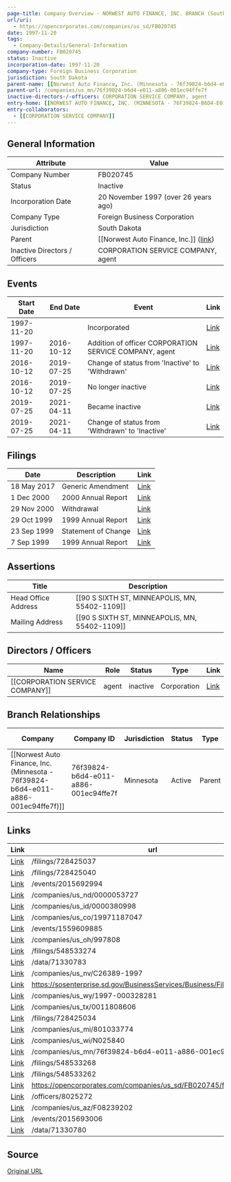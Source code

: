 ```yaml
---
page-title: Company Overview - NORWEST AUTO FINANCE, INC. BRANCH (South Dakota - FB020745)
url/uri:
  - https://opencorporates.com/companies/us_sd/FB020745
date: 1997-11-20
tags:
  - Company-Details/General-Information
company-number: FB020745
status: Inactive
incorporation-date: 1997-11-20
company-type: Foreign Business Corporation
jurisdiction: South Dakota
parent-name: [[Norwest Auto Finance, Inc. (Minnesota - 76f39824-b6d4-e011-a886-001ec94ffe7f)]]
parent-url: /companies/us_mn/76f39824-b6d4-e011-a886-001ec94ffe7f
inactive-directors-/-officers: CORPORATION SERVICE COMPANY, agent
entry-home: [[NORWEST AUTO FINANCE, INC. (MINNESOTA - 76F39824-B6D4-E011-A886-001EC94FFE7F)]]
entry-collaborators:
  - [[CORPORATION SERVICE COMPANY]]
---
```


## General Information
| Attribute          | Value                                       |
|--------------------|---------------------------------------------|
| Company Number     | FB020745                                    |
| Status             | Inactive                                    |
| Incorporation Date | 20 November 1997 (over 26 years ago)        |
| Company Type       | Foreign Business Corporation                |
| Jurisdiction       | South Dakota                                |
| Parent             | [[Norwest Auto Finance, Inc.]] ([link](/companies/us_mn/76f39824-b6d4-e011-a886-001ec94ffe7f)) |
| Inactive Directors / Officers | CORPORATION SERVICE COMPANY, agent          |

## Events

| Start Date | End Date   | Event                                                   | Link |
|------------|------------|-------------------------------------------------------|------|
| 1997-11-20 |            | Incorporated                                            | [Link](https://opencorporates.com/events/505326176) |
| 1997-11-20 | 2016-10-12 | Addition of officer CORPORATION SERVICE COMPANY, agent  | [Link](https://opencorporates.com/events/505326143) |
| 2016-10-12 | 2019-07-25 | Change of status from 'Inactive' to 'Withdrawn'         | [Link](https://opencorporates.com/events/1559609882) |
| 2016-10-12 | 2019-07-25 | No longer inactive                                      | [Link](https://opencorporates.com/events/1559609885) |
| 2019-07-25 | 2021-04-11 | Became inactive                                         | [Link](https://opencorporates.com/events/2015692994) |
| 2019-07-25 | 2021-04-11 | Change of status from 'Withdrawn' to 'Inactive'         | [Link](https://opencorporates.com/events/2015693006) |

## Filings
| Date        | Description                    | Link |
|-------------|--------------------------------|-------|
| 18 May 2017 | Generic Amendment              | [Link](https://opencorporates.com/filings/728425040) |
| 1 Dec 2000  | 2000 Annual Report             | [Link](https://opencorporates.com/filings/548533262) |
| 29 Nov 2000 | Withdrawal                     | [Link](https://opencorporates.com/filings/728425037) |
| 29 Oct 1999 | 1999 Annual Report             | [Link](https://opencorporates.com/filings/548533268) |
| 23 Sep 1999 | Statement of Change            | [Link](https://opencorporates.com/filings/728425034) |
| 7 Sep 1999  | 1999 Annual Report             | [Link](https://opencorporates.com/filings/548533274) |

## Assertions
| Title               | Description                                             |
|---------------------|---------------------------------------------------------|
| Head Office Address | [[90 S SIXTH ST, MINNEAPOLIS, MN, 55402-1109]]          |
| Mailing Address     | [[90 S SIXTH ST, MINNEAPOLIS, MN, 55402-1109]]          |

## Directors / Officers
| Name                 | Role            | Status     | Type        | Link |
|----------------------|-----------------|------------|-------------|------|
| [[CORPORATION SERVICE COMPANY]] | agent           | inactive   | Corporation | [Link](https://opencorporates.com/officers/8025272) |

## Branch Relationships
| Company                       | Company ID            | Jurisdiction         | Status   | Type       | Link                                | Start Date   | End Date     | Statement Link                      |
|--------------------------------|----------------------|----------------------|----------|------------|-------------------------------------|--------------|--------------|-------------------------------------|
| [[Norwest Auto Finance, Inc. (Minnesota - 76f39824-b6d4-e011-a886-001ec94ffe7f)]] | 76f39824-b6d4-e011-a886-001ec94ffe7f | Minnesota            | Active   | Parent     | [Link](https://opencorporates.com/companies/us_mn/76f39824-b6d4-e011-a886-001ec94ffe7f) | 31 Oct 1997  | N/A          | [Statement](https://opencorporates.com/statements/2557465) |

## Links
| Link   | url                            
|--------|--------------------------------|
| [Link](/filings/728425037) |/filings/728425037            |
| [Link](/filings/728425040) |/filings/728425040            |
| [Link](/events/2015692994) |/events/2015692994            |
| [Link](/companies/us_nd/0000053727) |/companies/us_nd/0000053727   |
| [Link](/companies/us_id/0000380998) |/companies/us_id/0000380998   |
| [Link](/companies/us_co/19971187047) |/companies/us_co/19971187047  |
| [Link](/events/1559609885) |/events/1559609885            |
| [Link](/companies/us_oh/997808) |/companies/us_oh/997808       |
| [Link](/filings/548533274) |/filings/548533274            |
| [Link](/data/71330783) |/data/71330783                |
| [Link](/companies/us_nv/C26389-1997) |/companies/us_nv/C26389-1997  |
| [Link](https://sosenterprise.sd.gov/BusinessServices/Business/FilingSearch.aspx) |https://sosenterprise.sd.gov/BusinessServices/Business/FilingSearch.aspx|
| [Link](/companies/us_wy/1997-000328281) |/companies/us_wy/1997-000328281|
| [Link](/companies/us_tx/0011808606) |/companies/us_tx/0011808606   |
| [Link](/filings/728425034) |/filings/728425034            |
| [Link](/companies/us_mi/801033774) |/companies/us_mi/801033774    |
| [Link](/companies/us_wi/N025840) |/companies/us_wi/N025840      |
| [Link](/companies/us_mn/76f39824-b6d4-e011-a886-001ec94ffe7f) |/companies/us_mn/76f39824-b6d4-e011-a886-001ec94ffe7f|
| [Link](/filings/548533268) |/filings/548533268            |
| [Link](/filings/548533262) |/filings/548533262            |
| [Link](https://opencorporates.com/companies/us_sd/FB020745/filings) |https://opencorporates.com/companies/us_sd/FB020745/filings|
| [Link](/officers/8025272) |/officers/8025272             |
| [Link](/companies/us_az/F08239202) |/companies/us_az/F08239202    |
| [Link](/events/2015693006) |/events/2015693006            |
| [Link](/data/71330780) |/data/71330780                |

## Source
[Original URL](https://opencorporates.com/companies/us_sd/FB020745)
